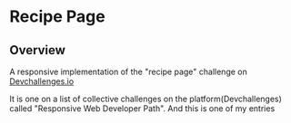
# Recipe Page

## Overview
A responsive implementation of the "recipe page" challenge on [Devchallenges.io](https://devchallenges.io/challenges/OEKdUZ6xs0h99C38XVht)

It is one on a list of collective challenges on the platform(Devchallenges) called "Responsive Web Developer Path".
And this is one of my entries
